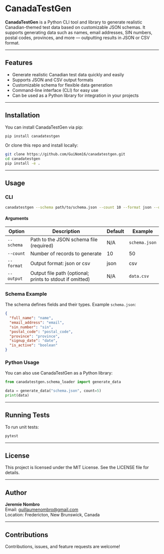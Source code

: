 # CanadaTestGen

**CanadaTestGen** is a Python CLI tool and library to generate realistic Canadian-themed test data based on customizable JSON schemas. It supports generating data such as names, email addresses, SIN numbers, postal codes, provinces, and more — outputting results in JSON or CSV format.

---

## Features

- Generate realistic Canadian test data quickly and easily
- Supports JSON and CSV output formats
- Customizable schema for flexible data generation
- Command-line interface (CLI) for easy use
- Can be used as a Python library for integration in your projects

---

## Installation

You can install CanadaTestGen via pip:

```bash
pip install canadatestgen
```

Or clone this repo and install locally:

```bash
git clone https://github.com/GuiNom16/canadatestgen.git
cd canadatestgen
pip install -e .
```

---

## Usage

### CLI

```bash
canadatestgen --schema path/to/schema.json --count 10 --format json --output output.json
```

#### Arguments

| Option     | Description                                              | Default | Example       |
| ---------- | -------------------------------------------------------- | ------- | ------------- |
| `--schema` | Path to the JSON schema file (required)                  | N/A     | `schema.json` |
| `--count`  | Number of records to generate                            | 10      | 50            |
| `--format` | Output format: json or csv                               | json    | csv           |
| `--output` | Output file path (optional; prints to stdout if omitted) | N/A     | `data.csv`    |

### Schema Example

The schema defines fields and their types. Example `schema.json`:

```json
{
  "full_name": "name",
  "email_address": "email",
  "sin_number": "sin",
  "postal_code": "postal_code",
  "province": "province",
  "signup_date": "date",
  "is_active": "boolean"
}
```

### Python Usage

You can also use CanadaTestGen as a Python library:

```python
from canadatestgen.schema_loader import generate_data

data = generate_data("schema.json", count=5)
print(data)
```

---

## Running Tests

To run unit tests:

```bash
pytest
```

---

## License

This project is licensed under the MIT License. See the LICENSE file for details.

---

## Author

**Jeremie Nombro**  
Email: guillaumenombro@gmail.com  
Location: Fredericton, New Brunswick, Canada

---

## Contributions

Contributions, issues, and feature requests are welcome!
